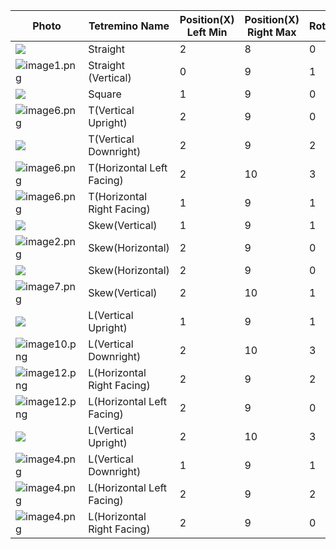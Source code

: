 
| Photo                                                                    | Tetremino Name             | Position(X) Left Min       | Position(X) Right Max | Rotation | Kind  |
| ------------------------------------------------------------------------ | -------------------------- | -------------------------- | --------------------- | -------- | ----- |
| ![](RackMultipart20231203-1-xfh3ys_html_e110f955f5add87d.png)            | Straight                   | 2                          | 8                     | 0        | **0** |
| ![image1.png](RackMultipart20231203-1-xfh3ys_html_64da11d28e5cb326.gif)  | Straight (Vertical)        | 0                          | 9                     | 1        | **0** |
| ![](RackMultipart20231203-1-xfh3ys_html_6213ac068c4bc4fc.png)            | Square                     | 1                          | 9                     | 0        | **3** |
| ![image6.png](RackMultipart20231203-1-xfh3ys_html_cd31a80d00a5dd1.gif)   | T(Vertical Upright)        | 2                          | 9                     | 0        | **6** |
| ![](RackMultipart20231203-1-xfh3ys_html_cbd676a8c8bd6e8b.png)            | T(Vertical Downright)      | 2                          | 9                     | 2        | **6** |
| ![image6.png](RackMultipart20231203-1-xfh3ys_html_b091565504a7880e.gif)  | T(Horizontal Left Facing)  | 2                          | 10                    | 3        | **6** |
| ![image6.png](RackMultipart20231203-1-xfh3ys_html_bc1d3729762af08d.gif)  | T(Horizontal Right Facing) | 1                          | 9                     | 1        | **6** |
| ![](RackMultipart20231203-1-xfh3ys_html_9f93cb64a983b6b9.png)            | Skew(Vertical)             | 1                          | 9                     | 1        | **4** |
| ![image2.png](RackMultipart20231203-1-xfh3ys_html_3b8ebd2ac3657ecb.gif)  | Skew(Horizontal)           | 2                          | 9                     | 0        | **4** |
| ![](RackMultipart20231203-1-xfh3ys_html_5c777c9cf8dfeab9.png)            | Skew(Horizontal)           | 2                          | 9                     | 0        | **5** |
| ![image7.png](RackMultipart20231203-1-xfh3ys_html_5fbe918398f45d1d.gif)  | Skew(Vertical)             | 2                          | 10                    | 1        | **5** |
| ![](RackMultipart20231203-1-xfh3ys_html_518fe74e73af0ec4.png)            | L(Vertical Upright)        | 1                          | 9                     | 1        | **2** |
| ![image10.png](RackMultipart20231203-1-xfh3ys_html_ef17b11f9979fb7c.gif) | L(Vertical Downright)      | 2                          | 10                    | 3        | **2** |
| ![image12.png](RackMultipart20231203-1-xfh3ys_html_73e1d25b1648cc5f.gif) | L(Horizontal Right Facing) | 2                          | 9                     | 2        | **2** |
| ![image12.png](RackMultipart20231203-1-xfh3ys_html_58bd5b43dd452017.gif) | L(Horizontal Left Facing)  | 2                          | 9                     | 0        | **2** |
| ![](RackMultipart20231203-1-xfh3ys_html_997d686c431ae0.png)              | L(Vertical Upright)        | 2                          | 10                    | 3        | **1** |
| ![image4.png](RackMultipart20231203-1-xfh3ys_html_3d0fa9de3a728b53.gif)  | L(Vertical Downright)      | 1                          | 9                     | 1        | **1** |
| ![image4.png](RackMultipart20231203-1-xfh3ys_html_5c3ca180ab7c01a9.gif)  | L(Horizontal Left Facing)  | 2                          | 9                     | 2        | **1** |
| ![image4.png](RackMultipart20231203-1-xfh3ys_html_a5dce3999075e92b.gif)  | L(Horizontal Right Facing) | 2                          | 9                     | 0        | **1** |


